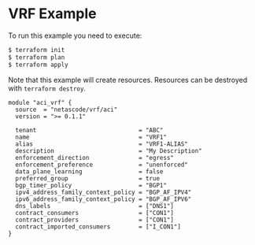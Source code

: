 <!-- BEGIN_TF_DOCS -->
# VRF Example

To run this example you need to execute:

```bash
$ terraform init
$ terraform plan
$ terraform apply
```

Note that this example will create resources. Resources can be destroyed with `terraform destroy`.

```hcl
module "aci_vrf" {
  source  = "netascode/vrf/aci"
  version = ">= 0.1.1"

  tenant                             = "ABC"
  name                               = "VRF1"
  alias                              = "VRF1-ALIAS"
  description                        = "My Description"
  enforcement_direction              = "egress"
  enforcement_preference             = "unenforced"
  data_plane_learning                = false
  preferred_group                    = true
  bgp_timer_policy                   = "BGP1"
  ipv4_address_family_context_policy = "BGP_AF_IPV4"
  ipv6_address_family_context_policy = "BGP_AF_IPV6"
  dns_labels                         = ["DNS1"]
  contract_consumers                 = ["CON1"]
  contract_providers                 = ["CON1"]
  contract_imported_consumers        = ["I_CON1"]
}
```
<!-- END_TF_DOCS -->